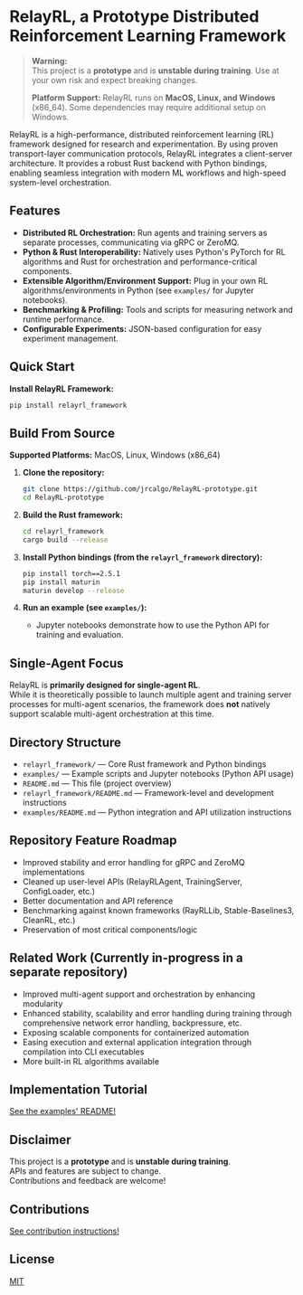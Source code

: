# RelayRL, a Prototype Distributed Reinforcement Learning Framework

> **Warning:**  
> This project is a **prototype** and is **unstable during training**. Use at your own risk and expect breaking changes.
> 
> **Platform Support:**
> RelayRL runs on **MacOS, Linux, and Windows** (x86_64). Some dependencies may require additional setup on Windows.

RelayRL is a high-performance, distributed reinforcement learning (RL) framework designed for research and experimentation. By using proven transport-layer communication protocols, RelayRL integrates a client-server architecture. It provides a robust Rust backend with Python bindings, enabling seamless integration with modern ML workflows and high-speed system-level orchestration. 

## Features

- **Distributed RL Orchestration:**
  Run agents and training servers as separate processes, communicating via gRPC or ZeroMQ.
- **Python & Rust Interoperability:**
  Natively uses Python's PyTorch for RL algorithms and Rust for orchestration and performance-critical components.
- **Extensible Algorithm/Environment Support:**
  Plug in your own RL algorithms/environments in Python (see `examples/` for Jupyter notebooks).
- **Benchmarking & Profiling:**
  Tools and scripts for measuring network and runtime performance.
- **Configurable Experiments:**
  JSON-based configuration for easy experiment management.

## Quick Start

**Install RelayRL Framework:**
  ```sh
  pip install relayrl_framework
  ```

## Build From Source

**Supported Platforms:** MacOS, Linux, Windows (x86_64)

1. **Clone the repository:**
   ```sh
   git clone https://github.com/jrcalgo/RelayRL-prototype.git
   cd RelayRL-prototype
   ```

2. **Build the Rust framework:**
   ```sh
   cd relayrl_framework
   cargo build --release
   ```

3. **Install Python bindings (from the `relayrl_framework` directory):**
   ```sh
   pip install torch==2.5.1
   pip install maturin
   maturin develop --release
   ```

4. **Run an example (see `examples/`):**
   - Jupyter notebooks demonstrate how to use the Python API for training and evaluation.

## Single-Agent Focus

RelayRL is **primarily designed for single-agent RL**.  
While it is theoretically possible to launch multiple agent and training server processes for multi-agent scenarios, the framework does **not** natively support scalable multi-agent orchestration at this time.

## Directory Structure

- `relayrl_framework/` — Core Rust framework and Python bindings
- `examples/` — Example scripts and Jupyter notebooks (Python API usage)
- `README.md` — This file (project overview)
- `relayrl_framework/README.md` — Framework-level and development instructions
- `examples/README.md` — Python integration and API utilization instructions

## Repository Feature Roadmap

- Improved stability and error handling for gRPC and ZeroMQ implementations
- Cleaned up user-level APIs (RelayRLAgent, TrainingServer, ConfigLoader, etc.)
- Better documentation and API reference
- Benchmarking against known frameworks (RayRLLib, Stable-Baselines3, CleanRL, etc.)
- Preservation of most critical components/logic

## Related Work (Currently in-progress in a separate repository)

- Improved multi-agent support and orchestration by enhancing modularity
- Enhanced stability, scalability and error handling during training through comprehensive network error handling, backpressure, etc.
- Exposing scalable components for containerized automation
- Easing execution and external application integration through compilation into CLI executables
- More built-in RL algorithms available

## Implementation Tutorial

[See the examples' README!](examples/README.md)


## Disclaimer

This project is a **prototype** and is **unstable during training**.  
APIs and features are subject to change.  
Contributions and feedback are welcome!

## Contributions

[See contribution instructions!](CONTRIBUTING.md)

## License

[MIT](LICENSE)
